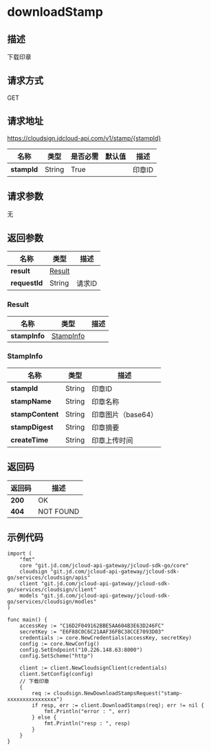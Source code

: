 # downloadStamp

## 描述

下载印章

## 请求方式

GET

## 请求地址

https://cloudsign.jdcloud-api.com/v1/stamp/{stampId}

| 名称        | 类型   | 是否必需 | 默认值 | 描述   |
| ----------- | ------ | -------- | ------ | ------ |
| **stampId** | String | True     |        | 印章ID |

## 请求参数

无

## 返回参数

| 名称          | 类型                                                         | 描述   |
| ------------- | ------------------------------------------------------------ | ------ |
| **result**    | [Result](https://github.com/liangzy3/cn/blob/Electronic-Signature-1/API/Electronic-Signature/Stamp-Management/downloadStamp.md#result) |        |
| **requestId** | String                                                       | 请求ID |

### Result

| 名称          | 类型                                                         | 描述 |
| ------------- | ------------------------------------------------------------ | ---- |
| **stampInfo** | [StampInfo](https://github.com/liangzy3/cn/blob/Electronic-Signature-1/API/Electronic-Signature/Stamp-Management/downloadStamp.md#stampinfo) |      |

### StampInfo

| 名称             | 类型   | 描述               |
| ---------------- | ------ | ------------------ |
| **stampId**      | String | 印章ID             |
| **stampName**    | String | 印章名称           |
| **stampContent** | String | 印章图片（base64） |
| **stampDigest**  | String | 印章摘要           |
| **createTime**   | String | 印章上传时间       |

## 返回码

| 返回码  | 描述      |
| ------- | --------- |
| **200** | OK        |
| **404** | NOT FOUND |

## 示例代码

```
import (
	"fmt"
	core "git.jd.com/jcloud-api-gateway/jcloud-sdk-go/core"
	cloudsign "git.jd.com/jcloud-api-gateway/jcloud-sdk-go/services/cloudsign/apis"
	client "git.jd.com/jcloud-api-gateway/jcloud-sdk-go/services/cloudsign/client"
	models "git.jd.com/jcloud-api-gateway/jcloud-sdk-go/services/cloudsign/modles"
)

func main() {
	accessKey := "C16D2F049162BBE5AA604B3E63D246FC"
	secretKey := "E6F88C0C6C21AAF36FBC38CCE7093D03"
	credentials := core.NewCredentials(accessKey, secretKey)
	config := core.NewConfig()
	config.SetEndpoint("10.226.148.63:8000")
	config.SetScheme("http")

	client := client.NewCloudsignClient(credentials)
	client.SetConfig(config)
	// 下载印章
	{
		req := cloudsign.NewDownloadStampsRequest("stamp-xxxxxxxxxxxxxxxx")
		if resp, err := client.DownloadStamps(req); err != nil {
			fmt.Println("error : ", err)
		} else {
			fmt.Println("resp : ", resp)
		}
	}
}
```

